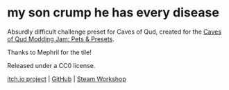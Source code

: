 # my son crump he has every disease
Absurdly difficult challenge preset for Caves of Qud, created for the [Caves of Qud Modding Jam: Pets & Presets](https://itch.io/jam/caves-of-qud-modding-jam-3).

Thanks to Mephril for the tile!

Released under a CC0 license.

[itch.io project](https://librarianmage.itch.io/my-son-crump) | [GitHub](https://github.com/librarianmage/MySonCrump) | [Steam Workshop](https://steamcommunity.com/sharedfiles/filedetails/?id=3360895624)
